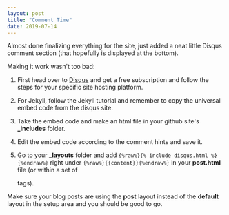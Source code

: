 ```yaml
---
layout: post
title: "Comment Time"
date: 2019-07-14
---
```

Almost done finalizing everything for the site, just added a neat little Disqus comment section (that hopefully is displayed at the bottom).

Making it work wasn't too bad:

1. First head over to [Disqus](https://disqus.com) and get a free subscription and follow the steps for your specific site hosting platform.

2. For Jekyll, follow the Jekyll tutorial and remember to copy the universal embed code from the disqus site.

3. Take the embed code and make an html file in your github site's **_includes** folder.

4. Edit the embed code according to the comment hints and save it.

5. Go to your **_layouts** folder and add ```{%raw%}{% include disqus.html %}{%endraw%}```	right under ```{%raw%}{{content}}{%endraw%}``` in your **post.html** file (or within a set of <div> tags).

Make sure your blog posts are using the **post** layout instead of the **default** layout in the setup area and you should be good to go.

<br>

